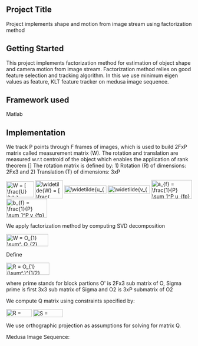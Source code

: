 ## Project Title

Project implements shape and motion from image stream using factorization method

## Getting Started

This project implements factorization method for estimation of object shape and camera motion from image stream. 
Factorization method relies on good feature selection and tracking algorithm. In this we use minimum eigen values as feature, 
KLT feature tracker on medusa image sequence.

## Framework used

Matlab

## Implementation

We track P points through F frames of images, which is used to build 2FxP matrix called measurement matrix (W). 
The rotation and translation are measured w.r.t centroid of the object which enables the application of rank theorem []
The rotation matrix is defined by: 1) Rotation (R) of dimensions: 2Fx3 and 2) Translation (T) of dimensions: 3xP

<img src="http://bit.ly/2RRu28g" align="center" border="0" alt="W = [ \frac{U}{V} ]" width="75" height="43" />

<img src="http://bit.ly/2RPO4zG" align="center" border="0" alt=" \widetilde{W}  = [ \frac{ \widetilde{U} }{ \widetilde{V} } ]" width="75" height="49" />

<img src="http://bit.ly/2WPLEVJ" align="center" border="0" alt=" \widetilde{u_{fp}} =  u_{fp}  -  a_{f}  " width="114" height="22" />

<img src="http://bit.ly/2WQUGBy" align="center" border="0" alt=" \widetilde{v_{fp}} =  v_{fp}  -  b_{f}  " width="114" height="22" />

<img src="http://bit.ly/2WHZPvM" align="center" border="0" alt=" a_{f} =  \frac{1}{P}  \sum_1^P  u_{fp}" width="110" height="51" />

<img src="http://bit.ly/2WNIUb8" align="center" border="0" alt=" b_{f} =  \frac{1}{P}  \sum_1^P  v_{fp}" width="111" height="51" />

We apply factorization method by computing SVD decomposition

<img src="http://bit.ly/2WRrVEP" align="center" border="0" alt="W = O_{1} \sum^.  O_{2}" width="114" height="33" />

Define

<img src="http://bit.ly/2WNNF4u" align="center" border="0" alt="R = O_{1} (\sum^.)^{1/2} " width="117" height="33" />


where prime stands for block partions O' is 2Fx3 sub matrix of O, Sigma prime is first 3x3 sub matrix of Sigma and O2 is 3xP submatrix of O2

We compute Q matrix using constraints specified by:

<img src="http://bit.ly/2RPXjAd" align="center" border="0" alt="R = R^{'} Q " width="69" height="22" />

<img src="http://bit.ly/2RJLLOM" align="center" border="0" alt="S = Q^{-1} S" width="81" height="21" />

We use orthographic projection as assumptions for solving for matrix Q. 

Medusa Image Sequence:











